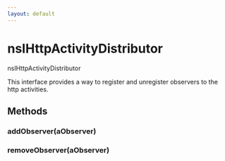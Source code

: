 ```yaml
---
layout: default
---
```


# nsIHttpActivityDistributor #
  
nsIHttpActivityDistributor  
  
This interface provides a way to register and unregister observers to the  
http activities.  
  

## Methods ##

### addObserver(aObserver) ###

### removeObserver(aObserver) ###
